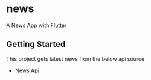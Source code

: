 # news

A News App with Flutter

## Getting Started

This project gets latest news from the below api source
- [News Api](https://newsapi.org/docs/get-started)

